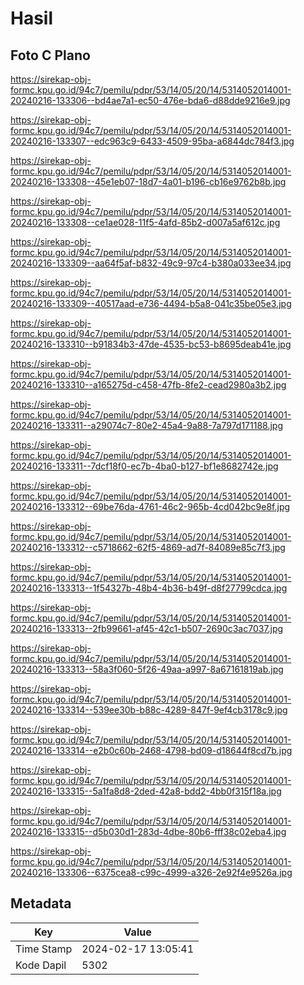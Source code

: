 # Hasil

## Foto C Plano

https://sirekap-obj-formc.kpu.go.id/94c7/pemilu/pdpr/53/14/05/20/14/5314052014001-20240216-133306--bd4ae7a1-ec50-476e-bda6-d88dde9216e9.jpg

https://sirekap-obj-formc.kpu.go.id/94c7/pemilu/pdpr/53/14/05/20/14/5314052014001-20240216-133307--edc963c9-6433-4509-95ba-a6844dc784f3.jpg

https://sirekap-obj-formc.kpu.go.id/94c7/pemilu/pdpr/53/14/05/20/14/5314052014001-20240216-133308--45e1eb07-18d7-4a01-b196-cb16e9762b8b.jpg

https://sirekap-obj-formc.kpu.go.id/94c7/pemilu/pdpr/53/14/05/20/14/5314052014001-20240216-133308--ce1ae028-11f5-4afd-85b2-d007a5af612c.jpg

https://sirekap-obj-formc.kpu.go.id/94c7/pemilu/pdpr/53/14/05/20/14/5314052014001-20240216-133309--aa64f5af-b832-49c9-97c4-b380a033ee34.jpg

https://sirekap-obj-formc.kpu.go.id/94c7/pemilu/pdpr/53/14/05/20/14/5314052014001-20240216-133309--40517aad-e736-4494-b5a8-041c35be05e3.jpg

https://sirekap-obj-formc.kpu.go.id/94c7/pemilu/pdpr/53/14/05/20/14/5314052014001-20240216-133310--b91834b3-47de-4535-bc53-b8695deab41e.jpg

https://sirekap-obj-formc.kpu.go.id/94c7/pemilu/pdpr/53/14/05/20/14/5314052014001-20240216-133310--a165275d-c458-47fb-8fe2-cead2980a3b2.jpg

https://sirekap-obj-formc.kpu.go.id/94c7/pemilu/pdpr/53/14/05/20/14/5314052014001-20240216-133311--a29074c7-80e2-45a4-9a88-7a797d171188.jpg

https://sirekap-obj-formc.kpu.go.id/94c7/pemilu/pdpr/53/14/05/20/14/5314052014001-20240216-133311--7dcf18f0-ec7b-4ba0-b127-bf1e8682742e.jpg

https://sirekap-obj-formc.kpu.go.id/94c7/pemilu/pdpr/53/14/05/20/14/5314052014001-20240216-133312--69be76da-4761-46c2-965b-4cd042bc9e8f.jpg

https://sirekap-obj-formc.kpu.go.id/94c7/pemilu/pdpr/53/14/05/20/14/5314052014001-20240216-133312--c5718662-62f5-4869-ad7f-84089e85c7f3.jpg

https://sirekap-obj-formc.kpu.go.id/94c7/pemilu/pdpr/53/14/05/20/14/5314052014001-20240216-133313--1f54327b-48b4-4b36-b49f-d8f27799cdca.jpg

https://sirekap-obj-formc.kpu.go.id/94c7/pemilu/pdpr/53/14/05/20/14/5314052014001-20240216-133313--2fb99661-af45-42c1-b507-2690c3ac7037.jpg

https://sirekap-obj-formc.kpu.go.id/94c7/pemilu/pdpr/53/14/05/20/14/5314052014001-20240216-133313--58a3f060-5f26-49aa-a997-8a67161819ab.jpg

https://sirekap-obj-formc.kpu.go.id/94c7/pemilu/pdpr/53/14/05/20/14/5314052014001-20240216-133314--539ee30b-b88c-4289-847f-9ef4cb3178c9.jpg

https://sirekap-obj-formc.kpu.go.id/94c7/pemilu/pdpr/53/14/05/20/14/5314052014001-20240216-133314--e2b0c60b-2468-4798-bd09-d18644f8cd7b.jpg

https://sirekap-obj-formc.kpu.go.id/94c7/pemilu/pdpr/53/14/05/20/14/5314052014001-20240216-133315--5a1fa8d8-2ded-42a8-bdd2-4bb0f315f18a.jpg

https://sirekap-obj-formc.kpu.go.id/94c7/pemilu/pdpr/53/14/05/20/14/5314052014001-20240216-133315--d5b030d1-283d-4dbe-80b6-fff38c02eba4.jpg

https://sirekap-obj-formc.kpu.go.id/94c7/pemilu/pdpr/53/14/05/20/14/5314052014001-20240216-133306--6375cea8-c99c-4999-a326-2e92f4e9526a.jpg


## Metadata

| Key        | Value               |
| ---------- | ------------------- |
| Time Stamp | 2024-02-17 13:05:41 |
| Kode Dapil | 5302                |



